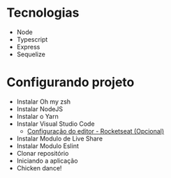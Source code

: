 Tecnologias
====

- Node
- Typescript
- Express
- Sequelize

Configurando projeto
====

- Instalar Oh my zsh
- Instalar NodeJS
- Instalar o Yarn
- Instalar Visual Studio Code
    - [Configuração do editor - Rocketseat (Opcional)](https://www.youtube.com/watch?v=c7P03kkrEG8)
- Instalar Modulo de Live Share
- Instalar Modulo Eslint
- Clonar repositório
- Iniciando a aplicação
- Chicken dance!
